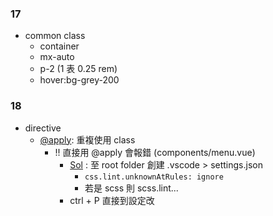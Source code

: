 ### 17
- common class
  - container
  - mx-auto
  - p-2 (1 表 0.25 rem)
  - hover:bg-grey-200

### 18
- directive
  - [@apply](https://tailwindcss.com/docs/reusing-styles#extracting-classes-with-apply): 重複使用 class
    - !! 直接用 @apply 會報錯 (components/menu.vue)
      - [Sol](https://github.com/tailwindlabs/tailwindcss/discussions/5258) : 至 root folder 創建 .vscode > settings.json
        - ``css.lint.unknownAtRules: ignore``
        - 若是 scss 則 scss.lint...
      - ctrl + P 直接到設定改